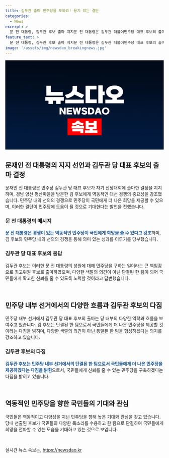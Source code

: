 ```yaml
---
title: 김두관 출마 민주당을 도와요! 용기 있는 결단
categories:
  - News
excerpt: >
  문 전 대통령, 김두관 후보 출마 지지문 전 대통령은 김두관 더불어민주당 대표 후보의 출마를 지지하며, 민주당 내 경쟁의 중요성과 성과에 대한 기대를 털어놨다. 김 후보 역시 민주당을 위한 결단으로, 다양한 의견을 맞설 수 있는 5인 1색의 다양성을 부정하며 나섰다고 전했다.
feature_text: >
  문 전 대통령, 김두관 후보 출마 지지문 전 대통령은 김두관 더불어민주당 대표 후보의 출마를 지지하며, 민주당 내 경쟁의 중요성과 성과에 대한 기대를 털어놨다. 김 후보 역시 민주당을 위한 결단으로, 다양한 의견을 맞설 수 있는 5인 1색의 다양성을 부정하며 나섰다고 전했다.
image: '/assets/img/newsdao_breakingnews.jpg'
---
```


<p><img src="/assets/img/newsdao_breakingnews.jpg" alt="flaretime 속보" /></p>

<h2 data-ke-size="size26">문재인 전 대통령의 지지 선언과 김두관 당 대표 후보의 출마 결정</h2>

<p data-ke-size="size16">문재인 전 대통령은 민주당 김두관 당 대표 후보가 차기 전당대회에 출마한 결정을 지지하며, 경남 양산 평산마을을 방문한 김 후보에게 역동적인 대선 경쟁의 중요성을 강조했습니다. 민주당 내의 선의의 경쟁으로 민주당이 국민에게 더 나은 희망을 제공할 수 있으며, 이러한 결단이 민주당에 도움이 될 것으로 기대한다는 발언을 전했습니다.</p>

<h3>문 전 대통령의 메시지</h3>

<p data-ke-size="size16"><b><span style="color: #1a5490;">문 전 대통령은 경쟁이 있는 역동적인 민주당이 국민에게 희망을 줄 수 있다고 강조</span></b>하며, 김 후보와 민주당 내의 선의의 경쟁을 통해 의미 있는 성과를 이루기를 당부했습니다.</p>

<h3>김두관 당 대표 후보의 응답</h3>

<p data-ke-size="size16">김두관 후보는 이러한 문 전 대통령의 성원에 대해 민주당을 구하는 일이라는 큰 책임감으로 최고위원 후보로 출마하였으며, 다양한 색깔의 의견이 아닌 단결된 한 팀이 되어 국민들에게 확고한 신뢰를 줄 수 있도록 노력할 것이라고 답변했습니다.</p>

<p data-ke-size="size16">&nbsp;</p>

<h2 data-ke-size="size26">민주당 내부 선거에서의 다양한 흐름과 김두관 후보의 다짐</h2>

<p data-ke-size="size16">민주당 내부 선거에서 김두관 당 대표 후보의 출마는 당 내부의 다양한 역학과 흐름을 보여주고 있습니다. 김 후보는 단결된 한 팀으로서 국민들에게 더 나은 민주당을 제공할 것이라는 다짐을 밝히며, 다양한 색깔의 의견이 아닌 통일된 한 팀을 형성하겠다는 의지를 강조하고 있습니다.</p>

<h3>김두관 후보의 다짐</h3>

<p data-ke-size="size16"><b><span style="color: #1a5490;">김두관 후보는 민주당 내부 선거에서의 단결된 한 팀으로서 국민들에게 더 나은 민주당을 제공하겠다는 다짐을 밝힘</span></b>으로서, 국민들에게 신뢰를 줄 수 있는 민주당을 구축하겠다는 다짐을 밝히고 있습니다.</p>

<p data-ke-size="size16">&nbsp;</p>

<h2 data-ke-size="size26">역동적인 민주당을 향한 국민들의 기대와 관심</h2>

<p data-ke-size="size16">국민들은 역동적이고 다양성을 지닌 민주당을 향해 높은 기대와 관심을 갖고 있습니다. 당내 선출된 후보가 국민들의 다양한 목소리를 수용하고 한 팀으로 단결하여 국민들에게 희망을 전파할 수 있는 모습을 기대하고 있는 것으로 보입니다.</p>

<p data-ke-size="size16">&nbsp;</p>
실시간 뉴스 속보는, <a href="https://newsdao.kr" rel="dofollow">https://newsdao.kr</a>


